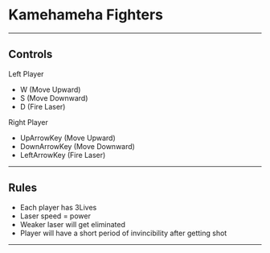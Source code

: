 # Kamehameha Fighters
---
## Controls

Left Player 
- W (Move Upward) 
- S (Move Downward)
- D (Fire Laser)

Right Player
- UpArrowKey (Move Upward) 
- DownArrowKey (Move Downward)
- LeftArrowKey (Fire Laser)

---

## Rules

- Each player has 3Lives
- Laser speed = power
- Weaker laser will get eliminated
- Player will have a short period of invincibility after getting shot

---




